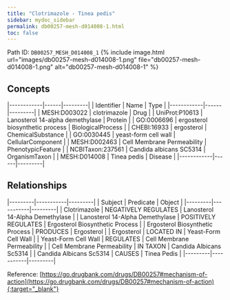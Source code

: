 ```yaml
---
title: "Clotrimazole - Tinea pedis"
sidebar: mydoc_sidebar
permalink: db00257-mesh-d014008-1.html
toc: false 
---
```



Path ID: `DB00257_MESH_D014008_1`
{% include image.html url="images/db00257-mesh-d014008-1.png" file="db00257-mesh-d014008-1.png" alt="db00257-mesh-d014008-1" %}

## Concepts

|------------|------|---------|
| Identifier | Name | Type    |
|------------|------|---------|
| MESH:D003022 | clotrimazole | Drug |
| UniProt:P10613 | Lanosterol 14-alpha demethylase | Protein |
| GO:0006696 | ergosterol biosynthetic process | BiologicalProcess |
| CHEBI:16933 | ergosterol | ChemicalSubstance |
| GO:0030445 | yeast-form cell wall | CellularComponent |
| MESH:D002463 | Cell Membrane Permeability | PhenotypicFeature |
| NCBITaxon:237561 | Candida albicans SC5314 | OrganismTaxon |
| MESH:D014008 | Tinea pedis | Disease |
|------------|------|---------|

## Relationships

|---------|-----------|---------|
| Subject | Predicate | Object  |
|---------|-----------|---------|
| Clotrimazole | NEGATIVELY REGULATES | Lanosterol 14-Alpha Demethylase |
| Lanosterol 14-Alpha Demethylase | POSITIVELY REGULATES | Ergosterol Biosynthetic Process |
| Ergosterol Biosynthetic Process | PRODUCES | Ergosterol |
| Ergosterol | LOCATED IN | Yeast-Form Cell Wall |
| Yeast-Form Cell Wall | REGULATES | Cell Membrane Permeability |
| Cell Membrane Permeability | IN TAXON | Candida Albicans Sc5314 |
| Candida Albicans Sc5314 | CAUSES | Tinea Pedis |
|---------|-----------|---------|

Reference: [https://go.drugbank.com/drugs/DB00257#mechanism-of-action](https://go.drugbank.com/drugs/DB00257#mechanism-of-action){:target="_blank"}